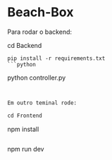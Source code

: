 # Beach-Box

Para rodar o backend:

cd Backend

```
pip install -r requirements.txt
```python

```
python controller.py
```python


Em outro teminal rode:

cd Frontend

```
npm install
```npm

```
npm run dev
```npm
